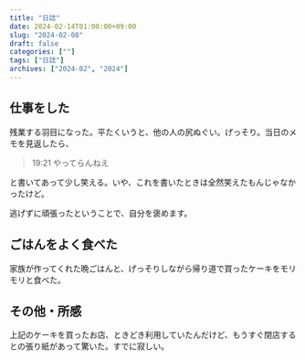 ```yaml
---
title: "日誌"
date: 2024-02-14T01:00:00+09:00
slug: "2024-02-08"
draft: false
categories: [""]
tags: ["日誌"]
archives: ["2024-02", "2024"]
---
```

## 仕事をした

残業する羽目になった。平たくいうと、他の人の尻ぬぐい。げっそり。当日のメモを見返したら、

> 19:21 やってらんねえ

と書いてあって少し笑える。いや、これを書いたときは全然笑えたもんじゃなかったけど。

逃げずに頑張ったということで、自分を褒めます。

## ごはんをよく食べた

家族が作ってくれた晩ごはんと、げっそりしながら帰り道で買ったケーキをモリモリと食べた。

## その他・所感

上記のケーキを買ったお店、ときどき利用していたんだけど、もうすぐ閉店するとの張り紙があって驚いた。すでに寂しい。
